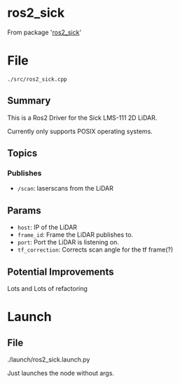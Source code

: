 # ros2_sick
From package '[ros2_sick](https://github.com/iscumd/isc_sick)'
# File
`./src/ros2_sick.cpp`

## Summary 
 This is a Ros2 Driver for the Sick LMS-111 2D LiDAR.

Currently only supports POSIX operating systems.

## Topics

### Publishes
- `/scan`: laserscans from the LiDAR

## Params
- `host`: IP of the LiDAR
- `frame_id`: Frame the LiDAR publishes to.
- `port`: Port the LiDAR is listening on.
- `tf_correction`: Corrects scan angle for the tf frame(?)

## Potential Improvements
Lots and Lots of refactoring 

# Launch
## File 
 ./launch/ros2_sick.launch.py 
 
  
Just launches the node without args.

